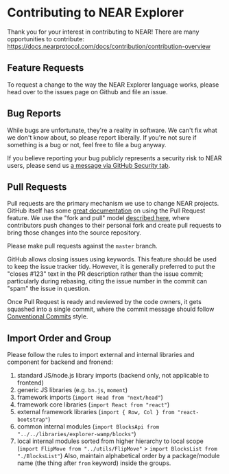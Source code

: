 # Contributing to NEAR Explorer

Thank you for your interest in contributing to NEAR! There are many opportunities to contribute:
https://docs.nearprotocol.com/docs/contribution/contribution-overview

## Feature Requests

To request a change to the way the NEAR Explorer language works, please head over to the issues
page on Github and file an issue.

## Bug Reports

While bugs are unfortunate, they're a reality in software. We can't fix what we don't know about,
so please report liberally. If you're not sure if something is a bug or not, feel free to file a
bug anyway.

If you believe reporting your bug publicly represents a security risk to NEAR users, please send us
[a message via GitHub Security tab](https://github.com/nearprotocol/near-explorer/security/advisories).

## Pull Requests

Pull requests are the primary mechanism we use to change NEAR projects. GitHub itself has some
[great documentation](https://help.github.com/articles/about-pull-requests/) on using the Pull
Request feature. We use the "fork and pull" model
[described here](https://help.github.com/en/github/collaborating-with-issues-and-pull-requests/about-collaborative-development-models),
where contributors push changes to their personal fork and create pull requests to bring those
changes into the source repository.

Please make pull requests against the `master` branch.

GitHub allows closing issues using keywords. This feature should be used to keep the issue tracker
tidy. However, it is generally preferred to put the "closes #123" text in the PR description
rather than the issue commit; particularly during rebasing, citing the issue number in the commit
can "spam" the issue in question.

Once Pull Request is ready and reviewed by the code owners, it gets squashed into a single commit,
where the commit message should follow
[Conventional Commits](https://commonwealth.im/near/proposal/discussion/264-the-commit-template)
style.

## Import Order and Group

Please follow the rules to import external and internal libraries and component for backend and fronend:

1. standard JS/node.js library imports (backend only, not applicable to frontend)
2. generic JS libraries (e.g. `bn.js`, `moment`)
3. framework imports (`import Head from "next/head"`)
4. framework core libraries (`import React from "react"`)
5. external framework libraries (`import { Row, Col } from "react-bootstrap"`)
6. common internal modules (`import BlocksApi from "../../libraries/explorer-wamp/blocks"`)
7. local internal modules sorted from higher hierarchy to local scope (`import FlipMove from "../utils/FlipMove"` > `import BlocksList from "./BlocksList"`)
   Also, maintain alphabetical order by a package/module name (the thing after `from` keyword) inside the groups.

